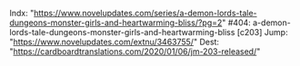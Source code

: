 Indx: "https://www.novelupdates.com/series/a-demon-lords-tale-dungeons-monster-girls-and-heartwarming-bliss/?pg=2"
#404: a-demon-lords-tale-dungeons-monster-girls-and-heartwarming-bliss [c203]
Jump: "https://www.novelupdates.com/extnu/3463755/"
Dest: "https://cardboardtranslations.com/2020/01/06/jm-203-released/"